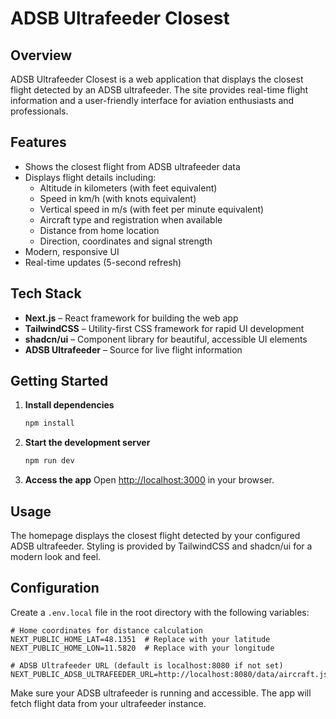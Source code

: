 # ADSB Ultrafeeder Closest

## Overview

ADSB Ultrafeeder Closest is a web application that displays the closest flight detected by an ADSB ultrafeeder. The site provides real-time flight information and a user-friendly interface for aviation enthusiasts and professionals.

## Features

- Shows the closest flight from ADSB ultrafeeder data
- Displays flight details including:
  - Altitude in kilometers (with feet equivalent)
  - Speed in km/h (with knots equivalent)
  - Vertical speed in m/s (with feet per minute equivalent)
  - Aircraft type and registration when available
  - Distance from home location
  - Direction, coordinates and signal strength
- Modern, responsive UI
- Real-time updates (5-second refresh)

## Tech Stack

- **Next.js** – React framework for building the web app
- **TailwindCSS** – Utility-first CSS framework for rapid UI development
- **shadcn/ui** – Component library for beautiful, accessible UI elements
- **ADSB Ultrafeeder** – Source for live flight information

## Getting Started

1. **Install dependencies**
	```bash
	npm install
	```
2. **Start the development server**
	```bash
	npm run dev
	```
3. **Access the app**
	Open [http://localhost:3000](http://localhost:3000) in your browser.

## Usage

The homepage displays the closest flight detected by your configured ADSB ultrafeeder. Styling is provided by TailwindCSS and shadcn/ui for a modern look and feel.

## Configuration

Create a `.env.local` file in the root directory with the following variables:

```
# Home coordinates for distance calculation
NEXT_PUBLIC_HOME_LAT=48.1351  # Replace with your latitude
NEXT_PUBLIC_HOME_LON=11.5820  # Replace with your longitude

# ADSB Ultrafeeder URL (default is localhost:8080 if not set)
NEXT_PUBLIC_ADSB_ULTRAFEEDER_URL=http://localhost:8080/data/aircraft.json
```

Make sure your ADSB ultrafeeder is running and accessible. The app will fetch flight data from your ultrafeeder instance.

